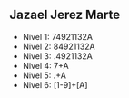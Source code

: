 ## Jazael Jerez Marte
* Nivel 1: 74921132A
* Nivel 2: 84921132A
* Nivel 3: .4921132A
* Nivel 4: 7+A
* Nivel 5: .+A
* Nivel 6: [1-9]+[A]